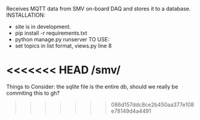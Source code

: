 Receives MQTT data from SMV on-board DAQ and stores it to a database.
INSTALLATION:
- site is in development.
- pip install -r requirements.txt
- python manage.py runserver
TO USE:
- set topics in list format, views.py line 8

<<<<<<< HEAD
/smv/
=======

Things to Consider: the sqlite file is the entire db, should we really be commiting this to gh?
>>>>>>> 086d157ddc8ce2b450aa377e108e78149d4a4491
